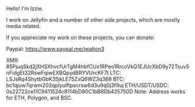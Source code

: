 Hello! I'm Izzie.

I work on Jellyfin and a number of other side projects, which are mostly media related.

If you appreciate my work on these projects, you can donate:

Paypal: https://www.paypal.me/iwalton3

XMR: 85PjuqSkd2jXHSXhvcfUrTgM4hbfCUo1RPeo1RrcoVkQ1EJUcXbD9y72Tsuv5nFidgEt32RswFqiwEXBQpydBRYVUrcKF7t
LTC: LSJsRq4ShytbGbK35jkLE75ZxQ6WZ3q368
BTC: bc1qjuw7qrwm202qplyulftpscrsw6d3u9q0j3f9uj
ETH/USDT/USDC: 0x22722ce11C9411524c8114bD80C1bB8Db425750D
Note: Address works for ETH, Polygon, and BSC.
